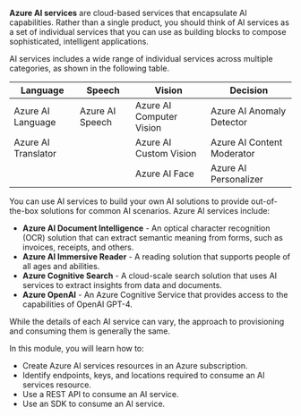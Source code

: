 **Azure AI services** are cloud-based services that encapsulate AI capabilities. Rather than a single product, you should think of AI services as a set of individual services that you can use as building blocks to compose sophisticated, intelligent applications.

AI services includes a wide range of individual services across multiple categories, as shown in the following table.

| Language | Speech | Vision | Decision |
| -------- | ------ | ------ | -------- |
| Azure AI Language | Azure AI Speech | Azure AI Computer Vision |  Azure AI Anomaly Detector |
| Azure AI Translator | | Azure AI Custom Vision | Azure AI Content Moderator |
| | | Azure AI Face | Azure AI Personalizer |

You can use AI services to build your own AI solutions to provide out-of-the-box solutions for common AI scenarios. Azure AI services include:

- **Azure AI Document Intelligence** - An optical character recognition (OCR) solution that can extract semantic meaning from forms, such as invoices, receipts, and others.
- **Azure AI Immersive Reader** - A reading solution that supports people of all ages and abilities.
- **Azure Cognitive Search** - A cloud-scale search solution that uses AI services to extract insights from data and documents.
- **Azure OpenAI** - An Azure Cognitive Service that provides access to the capabilities of OpenAI GPT-4.

While the details of each AI service can vary, the approach to provisioning and consuming them is generally the same.

In this module, you will learn how to:

- Create Azure AI services resources in an Azure subscription.
- Identify endpoints, keys, and locations required to consume an AI services resource.
- Use a REST API to consume an AI service.
- Use an SDK to consume an AI service.
